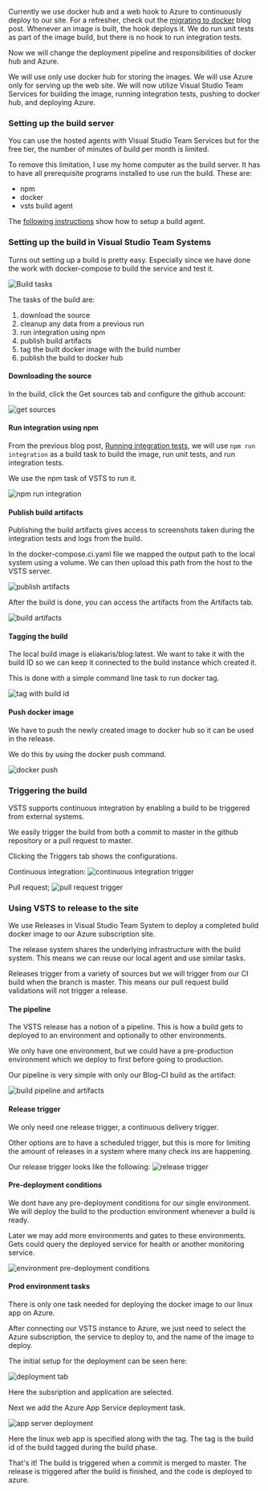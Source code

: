Currently we use docker hub and a web hook to Azure to continuously deploy to our site.  For a refresher, check out the [migrating to docker](/blog/migrating-to-docker) blog post.  Whenever an image is built, the hook deploys it.  We do run unit tests as part of the image build, but there is no hook to run integration tests.

Now we will change the deployment pipeline and responsibilities of docker hub and Azure.

We will use only use docker hub for storing the images.  We will use Azure only for serving up the web site.  We will now utilize Visual Studio Team Services for building the image, running integration tests, pushing to docker hub, and deploying Azure.

### Setting up the build server

You can use the hosted agents with Visual Studio Team Services but for the free tier, the number of minutes of build per month is limited.

To remove this limitation, I use my home computer as the build server.  It has to have all prerequisite programs installed to use run the build.  These are:
- npm
- docker
- vsts build agent

The [following instructions](https://docs.microsoft.com/en-us/vsts/build-release/actions/agents/v2-windows) show how to setup a build agent.

### Setting up the build in Visual Studio Team Systems

Turns out setting up a build is pretty easy.  Especially since we have done the work with docker-compose to build the service and test it.

![Build tasks](/img/integrating-with-vsts/build-tasks.png)


The tasks of the build are:
1. download the source
1. cleanup any data from a previous run
1. run integration using npm
1. publish build artifacts
1. tag the built docker image with the build number
1. publish the build to docker hub

#### Downloading the source

In the build, click the Get sources tab and configure the github account:

![get sources](/img/integrating-with-vsts/get-sources.png)

#### Run integration using npm

From the previous blog post, [Running integration tests](/blog/running-integration-tests), we will use `npm run integration` as a build task to build the image, run unit tests, and run integration tests.

We use the npm task of VSTS to run it.

![npm run integration](/img/integrating-with-vsts/npm-run-integration.png)

#### Publish build artifacts

Publishing the build artifacts gives access to screenshots taken during the integration tests and logs from the build.

In the docker-compose.ci.yaml file we mapped the output path to the local system using a volume.  We can then upload this path from the host to the VSTS server.

![publish artifacts](/img/integrating-with-vsts/publish-artifacts.png)

After the build is done, you can access the artifacts from the Artifacts tab.

![build artifacts](/img/integrating-with-vsts/build-artifact.png)

#### Tagging the build

The local build image is eliakaris/blog:latest.  We want to take it with the build ID so we can keep it connected to the build instance which created it.

This is done with a simple command line task to run docker tag.

![tag with build id](/img/integrating-with-vsts/tag-with-build.png)

#### Push docker image

We have to push the newly created image to docker hub so it can be used in the release.

We do this by using the docker push command.

![docker push](/img/integrating-with-vsts/push-docker-image.png)

### Triggering the build

VSTS supports continuous integration by enabling a build to be triggered from external systems.

We easily trigger the build from both a commit to master in the github repository or a pull request to master.

Clicking the Triggers tab shows the configurations.

Continuous integration:
![continuous integration trigger](/img/integrating-with-vsts/continuous-integration-trigger.png)

Pull request;
![pull request trigger](/img/integrating-with-vsts/pull-request-trigger.png)

### Using VSTS to release to the site

We use Releases in Visual Studio Team System to deploy a completed build docker image to our Azure subscription site.

The release system shares the underlying infrastructure with the build system.  This means we can reuse our local agent and use similar tasks.

Releases trigger from a variety of sources but we will trigger from our CI build when the branch is master.  This means our pull request build validations will not trigger a release.

#### The pipeline

The VSTS release has a notion of a pipeline.  This is how a build gets to deployed to an environment and optionally to other environments.

We only have one environment, but we could have a pre-production environment which we deploy to first before going to production.

Our pipeline is very simple with only our Blog-CI build as the artifact:

![build pipeline and artifacts](/img/integrating-with-vsts/pipeline-and-artifacts.png)

#### Release trigger

We only need one release trigger, a continuous delivery trigger.

Other options are to have a scheduled trigger, but this is more for limiting the amount of releases in a system where many check ins are happening.

Our release trigger looks like the following:
![release trigger](/img/integrating-with-vsts/release-trigger.png)

#### Pre-deployment conditions

We dont have any pre-deployment conditions for our single environment.  We will deploy the build to the production environment whenever a build is ready.

Later we may add more environments and gates to these environments.  Gets could query the deployed service for health or another monitoring service.

![environment pre-deployment conditions](/img/integrating-with-vsts/pre-deployment-conditions.png)

#### Prod environment tasks

There is only one task needed for deploying the docker image to our linux app on Azure.

After connecting our VSTS instance to Azure, we just need to select the Azure subscription, the service to deploy to, and the name of the image to deploy.

The initial setup for the deployment can be seen here:

![deployment tab](/img/integrating-with-vsts/environment-tasks.png)

Here the subsription and application are selected.

Next we add the Azure App Service deployment task.

![app server deployment](/img/integrating-with-vsts/azure-deploy-task.png)

Here the linux web app is specified along with the tag.  The tag is the build id of the build tagged during the build phase.

That's it!  The build is triggered when a commit is merged to master.  The release is triggered after the build is finished, and the code is deployed to azure.